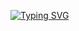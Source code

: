 [![Typing SVG](https://readme-typing-svg.demolab.com?font=Fira+Code&duration=1000&pause=1000&color=3DF79E&width=435&lines=hey%2C+it's+mohneesh!;currently%3A+studying+machine+learning;tinkering+sminkering+blinkering)](https://git.io/typing-svg)




